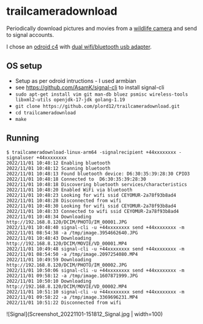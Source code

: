# trailcameradownload

Periodically download pictures and movies from a [wildlife camera](https://www.amazon.co.uk/gp/product/B09Y8V268F)
and send to signal accounts.

I chose an [odroid c4](https://ameridroid.com/products/odroid-c4) with [dual wifi/bluetooth usb adapter](https://thepihut.com/products/combination-wifi-bluetooth-4-0-usb-adapter).

## OS setup

* Setup as per odroid intructions - I used armbian
* see https://github.com/AsamK/signal-cli to install signal-cli
* `sudo apt-get install vim git man-db bluez psmisc wireless-tools libxml2-utils openjdk-17-jdk golang-1.19`
* `git clone https://github.com/plord12/trailcameradownload.git`
* `cd trailcameradownload`
* `make`

## Running

```
$ trailcameradownload-linux-arm64 -signalrecipient +44xxxxxxxx -signaluser +44xxxxxxxx
2022/11/01 10:48:12 Enabling bluetooth
2022/11/01 10:48:12 Scanning bluetooth
2022/11/01 10:48:13 Found bluetooth device: D6:30:35:39:28:30 CPIO3
2022/11/01 10:48:18 Connected to  D6:30:35:39:28:30
2022/11/01 10:48:18 Discovering bluetooth services/characteristics
2022/11/01 10:48:20 Enabled WiFi via bluetooth
2022/11/01 10:48:23 Looking for wifi ssid CEYOMUR-2a78f93b8ad4
2022/11/01 10:48:28 Disconnected from wifi
2022/11/01 10:48:30 Looking for wifi ssid CEYOMUR-2a78f93b8ad4
2022/11/01 10:48:33 Connected to wifi ssid CEYOMUR-2a78f93b8ad4
2022/11/01 10:48:34 Downloading http://192.168.8.120/DCIM/PHOTO/IM_00001.JPG
2022/11/01 10:48:40 signal-cli -u +44xxxxxxxx send +44xxxxxxxx -m 2022/11/01 08:54:38 -a /tmp/image.3954662640.JPG
2022/11/01 10:48:43 Downloading http://192.168.8.120/DCIM/MOVIE/VD_00001.MP4
2022/11/01 10:49:48 signal-cli -u +44xxxxxxxx send +44xxxxxxxx -m 2022/11/01 08:54:50 -a /tmp/image.2097254080.MP4
2022/11/01 10:49:59 Downloading http://192.168.8.120/DCIM/PHOTO/IM_00002.JPG
2022/11/01 10:50:06 signal-cli -u +44xxxxxxxx send +44xxxxxxxx -m 2022/11/01 09:58:12 -a /tmp/image.1607871999.JPG
2022/11/01 10:50:10 Downloading http://192.168.8.120/DCIM/MOVIE/VD_00002.MP4
2022/11/01 10:51:10 signal-cli -u +44xxxxxxxx send +44xxxxxxxx -m 2022/11/01 09:58:22 -a /tmp/image.3369696231.MP4
2022/11/01 10:51:22 Disconnected from wifi
```

![Signal](Screenshot_20221101-151812_Signal.jpg | width=100)
